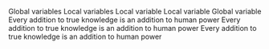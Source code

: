 Global variables
Local variables 
Local variable
Local variable
Global variable
Every addition to true knowledge is an addition to human power
Every addition to true knowledge is an addition to human power
Every addition to true knowledge is an addition to human power
